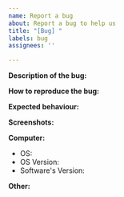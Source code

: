```yaml
---
name: Report a bug
about: Report a bug to help us
title: "[Bug] "
labels: bug
assignees: ''

---
```


<!---You can remove all the sections that aren't needed--->

<!---A precise description of the bug--->
**Description of the bug:**

<!---Steps to reproduce the bug :
1. Go to "..."
2. Click on "..."
3. Open "..."
4. The problème is here.--->
**How to reproduce the bug:**

<!---A precise description of the expected behaviour--->
**Expected behaviour:**

<!---If you can, join screenshots.--->
**Screenshots:**

<!---Computer's configuration--->
**Computer:**
 - OS:
 - OS Version:
 - Software's Version:

<!---If needed, add other informations.--->
**Other:**
